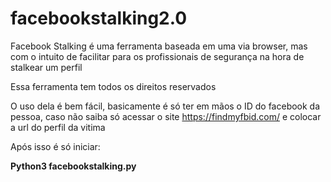 # facebookstalking2.0

Facebook Stalking é uma ferramenta baseada em uma via browser, mas com o intuito de facilitar para os profissionais de segurança na hora de stalkear um perfil

Essa ferramenta tem todos os direitos reservados

O uso dela é bem fácil, basicamente é só ter em mãos o ID do facebook da pessoa, caso não saiba só acessar o site https://findmyfbid.com/ e colocar a url do perfil da vitima

Após isso é só iniciar:

**Python3 facebookstalking.py**
